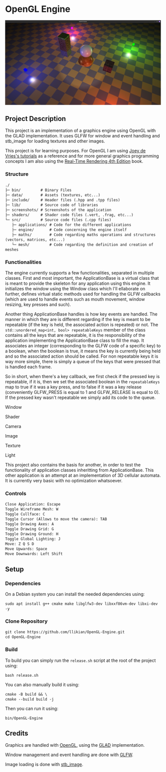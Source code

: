 # OpenGL Engine
![Screenshot from 2025-01-19 14-47-40.png](screenshots/Screenshot%20from%202025-01-19%2014-47-40.png)

## Project Description
This project is an implementation of a graphics engine using OpenGL with the GLAD implementation.
It uses GLFW for window and event handling and stb_image for loading textures and other images.

This project is for learning purposes. For OpenGL I am using [Joey de Vries's tutorials](https://learnopengl.com/)
as a reference and for more general graphics programming concepts I am also using the [Real-Time Rendering 4th Edition](https://www.realtimerendering.com/)
book.

### Structure
```
./
├─ bin/         # Binary Files
├─ data/        # Assets (textures, etc...)
├─ include/     # Header files (.hpp and .tpp files)
├─ lib/         # Source code of libraries
├─ screenshots/ # Screenshots of the application
├─ shaders/     # Shader code files (.vert, .frag, etc...)
└─ src/         # Source code files (.cpp files)
   ├─ applications/ # Code for the different applications
   ├─ engine/       # Code concerning the engine itself
   ├─ maths/        # Code regarding maths operations and structures (vectors, matrices, etc...)
   └─ mesh/         # Code regarding the definition and creation of meshes
```

### Functionalities
The engine currently supports a few functionalities, separated in multiple classes. First and most
important, the ApplicationBase is a virtual class that is meant to provide the skeleton for any application
using this engine. It initializes the window using the Window class which I'll ellaborate on further,
defines virtual static methods used for handling the GLFW callbacks (which are used to handle events such
as mouth movement, window resizing, key presses and such).

Another thing ApplicationBase handles is how key events are handled. The manner in which they are is
different regarding if the key is meant to be repeatable (if the key is held, the associated action
is repeated) or not. The `std::unordered_map<int, bool> repeatableKeys` member of the class contains all the
keys that are repeatable, it is the responsibility of the application implementing the ApplicationBase
class to fill the map. It associates an integer (corresponding to the GLFW code of a specific key) to
a boolean, when the boolean is true, it means the key is currently being held and so the associated
action should be called. For non repeatable keys it is way more simple, there is simply a queue of the
keys that were pressed that is handled each frame.

So in short, when there's a key callback, we first check if the pressed key is repeatable, if it is,
then we set the associated boolean in the `repeatableKeys` map to true if it was a key press, and to
false if it was a key release (conveniently GLFW_PRESS is equal to 1 and GLFW_RELEASE is equal to 0).
If the pressed key wasn't repeatable we simply add its code to the queue.

Window

Shader

Camera

Image

Texture

Light


This project also contains the basis for another, in order to test the functionality of application
classes inheritting from ApplicationBase. This other application is an attempt at an implementation
of 3D cellular automata. It is currently very basic with no optimization whatsoever.

### Controls
```
Close Application: Escape
Toggle Wireframe Mesh: W
Toggle Cullface: C
Toggle Cursor (Allows to move the camera): TAB
Toggle Drawing Axes: A
Toggle Drawing Grid: G
Toggle Drawing Ground: H
Toggle Global Lighting: J
Move: Z Q S D
Move Upwards: Space
Move Downwards: Left Shift
```

## Setup
### Dependencies
On a Debian system you can install the needed dependencies using:
```shell
sudo apt install g++ cmake make libglfw3-dev libxxf86vm-dev libxi-dev -y
```

### Clone Repository
```shell
git clone https://github.com/llikian/OpenGL-Engine.git
cd OpenGL-Engine
```

### Build
To build you can simply run the `release.sh` script at the root of the project using:
```shell
bash release.sh
```

You can also manually build it using:
```shell
cmake -B build && \
cmake --build build -j
```

Then you can run it using:
```shell
bin/OpenGL-Engine
```

## Credits
Graphics are handled with [OpenGL](https://www.opengl.org/), using the [GLAD](https://github.com/Dav1dde/glad) implementation.

Window management and event handling are done with [GLFW](https://www.glfw.org/).

Image loading is done with [stb_image](https://github.com/nothings/stb).